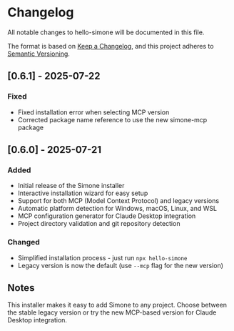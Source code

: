 # Changelog

All notable changes to hello-simone will be documented in this file.

The format is based on [Keep a Changelog](https://keepachangelog.com/en/1.1.0/),
and this project adheres to [Semantic Versioning](https://semver.org/spec/v2.0.0.html).

## [0.6.1] - 2025-07-22

### Fixed

- Fixed installation error when selecting MCP version
- Corrected package name reference to use the new simone-mcp package

## [0.6.0] - 2025-07-21

### Added

- Initial release of the Simone installer
- Interactive installation wizard for easy setup
- Support for both MCP (Model Context Protocol) and legacy versions
- Automatic platform detection for Windows, macOS, Linux, and WSL
- MCP configuration generator for Claude Desktop integration
- Project directory validation and git repository detection

### Changed

- Simplified installation process - just run `npx hello-simone`
- Legacy version is now the default (use `--mcp` flag for the new version)

## Notes

This installer makes it easy to add Simone to any project. Choose between the stable legacy version or try the new MCP-based version for Claude Desktop integration.